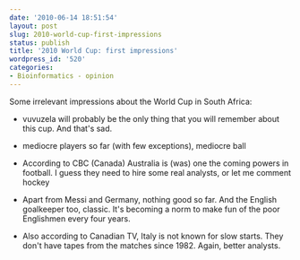 ```yaml
---
date: '2010-06-14 18:51:54'
layout: post
slug: 2010-world-cup-first-impressions
status: publish
title: '2010 World Cup: first impressions'
wordpress_id: '520'
categories:
- Bioinformatics - opinion
---
```


Some irrelevant impressions about the World Cup in South Africa:

- vuvuzela will probably be the only thing that you will remember about this cup. And that's sad.

- mediocre players so far (with few exceptions), mediocre ball

- According to CBC (Canada) Australia is (was) one the coming powers in football. I guess they need to hire some real analysts, or let me comment hockey

- Apart from Messi and Germany, nothing good so far. And the English goalkeeper too, classic. It's becoming a norm to make fun of the poor Englishmen every four years. 

- Also according to Canadian TV, Italy is not known for slow starts. They don't have tapes from the matches since 1982. Again, better analysts.
